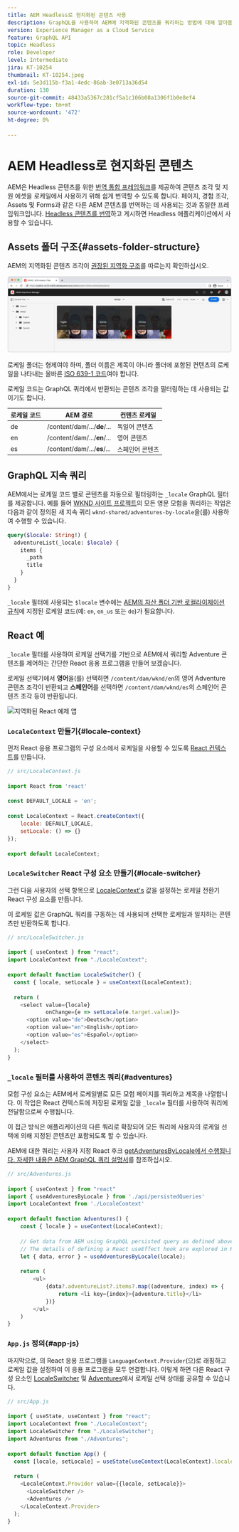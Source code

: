 ```yaml
---
title: AEM Headless로 현지화된 콘텐츠 사용
description: GraphQL을 사용하여 AEM에 지역화된 콘텐츠를 쿼리하는 방법에 대해 알아봅니다.
version: Experience Manager as a Cloud Service
feature: GraphQL API
topic: Headless
role: Developer
level: Intermediate
jira: KT-10254
thumbnail: KT-10254.jpeg
exl-id: 5e3d115b-f3a1-4edc-86ab-3e0713a36d54
duration: 130
source-git-commit: 48433a5367c281cf5a1c106b08a1306f1b0e8ef4
workflow-type: tm+mt
source-wordcount: '472'
ht-degree: 0%

---
```


# AEM Headless로 현지화된 콘텐츠

AEM은 Headless 콘텐츠를 위한 [번역 통합 프레임워크](https://experienceleague.adobe.com/docs/experience-manager-cloud-service/content/sites/administering/reusing-content/translation/integration-framework.html)를 제공하여 콘텐츠 조각 및 지원 에셋을 로케일에서 사용하기 위해 쉽게 번역할 수 있도록 합니다. 페이지, 경험 조각, Assets 및 Forms과 같은 다른 AEM 콘텐츠를 번역하는 데 사용되는 것과 동일한 프레임워크입니다. [Headless 콘텐츠를 번역](https://experienceleague.adobe.com/docs/experience-manager-cloud-service/content/headless/journeys/translation/overview.html)하고 게시하면 Headless 애플리케이션에서 사용할 수 있습니다.

## Assets 폴더 구조{#assets-folder-structure}

AEM의 지역화된 콘텐츠 조각이 [권장된 지역화 구조](https://experienceleague.adobe.com/docs/experience-manager-cloud-service/content/headless/journeys/translation/getting-started.html#recommended-structure)를 따르는지 확인하십시오.

![지역화된 AEM 자산 폴더](./assets/localized-content/asset-folders.jpg)

로케일 폴더는 형제여야 하며, 폴더 이름은 제목이 아니라 폴더에 포함된 컨텐츠의 로케일을 나타내는 올바른 [ISO 639-1 코드](https://en.wikipedia.org/wiki/List_of_ISO_639-1_codes)여야 합니다.

로케일 코드는 GraphQL 쿼리에서 반환되는 콘텐츠 조각을 필터링하는 데 사용되는 값이기도 합니다.

| 로케일 코드 | AEM 경로 | 컨텐츠 로케일 |
|--------------------------------|----------|----------|
| de | /content/dam/.../**de**/... | 독일어 콘텐츠 |
| en | /content/dam/.../**en**/... | 영어 콘텐츠 |
| es | /content/dam/.../**es**/... | 스페인어 콘텐츠 |

## GraphQL 지속 쿼리

AEM에서는 로케일 코드 별로 콘텐츠를 자동으로 필터링하는 `_locale` GraphQL 필터를 제공합니다. 예를 들어 [WKND 사이트 프로젝트](https://github.com/adobe/aem-guides-wknd)의 모든 영문 모험을 쿼리하는 작업은 다음과 같이 정의된 새 지속 쿼리 `wknd-shared/adventures-by-locale`을(를) 사용하여 수행할 수 있습니다.

```graphql
query($locale: String!) {
  adventureList(_locale: $locale) {
    items {      
      _path
      title
    }
  }
}
```

`_locale` 필터에 사용되는 `$locale` 변수에는 [AEM의 자산 폴더 기반 로컬라이제이션 규칙](#assets-folder-structure)에 지정된 로케일 코드(예: `en`, `en_us` 또는 `de`)가 필요합니다.

## React 예

`_locale` 필터를 사용하여 로케일 선택기를 기반으로 AEM에서 쿼리할 Adventure 콘텐츠를 제어하는 간단한 React 응용 프로그램을 만들어 보겠습니다.

로케일 선택기에서 __영어__&#x200B;을(를) 선택하면 `/content/dam/wknd/en`의 영어 Adventure 콘텐츠 조각이 반환되고 __스페인어__&#x200B;를 선택하면 `/content/dam/wknd/es`의 스페인어 콘텐츠 조각 등이 반환됩니다.

![지역화된 React 예제 앱](./assets/localized-content/react-example.png)

### `LocaleContext` 만들기{#locale-context}

먼저 React 응용 프로그램의 구성 요소에서 로케일을 사용할 수 있도록 [React 컨텍스트](https://reactjs.org/docs/context.html)를 만듭니다.

```javascript
// src/LocaleContext.js

import React from 'react'

const DEFAULT_LOCALE = 'en';

const LocaleContext = React.createContext({
    locale: DEFAULT_LOCALE, 
    setLocale: () => {}
});

export default LocaleContext;
```

### `LocaleSwitcher` React 구성 요소 만들기{#locale-switcher}

그런 다음 사용자의 선택 항목으로 [LocaleContext&#39;s](#locale-context) 값을 설정하는 로케일 전환기 React 구성 요소를 만듭니다.

이 로케일 값은 GraphQL 쿼리를 구동하는 데 사용되며 선택한 로케일과 일치하는 콘텐츠만 반환하도록 합니다.

```javascript
// src/LocaleSwitcher.js

import { useContext } from "react";
import LocaleContext from "./LocaleContext";

export default function LocaleSwitcher() {
  const { locale, setLocale } = useContext(LocaleContext);

  return (
    <select value={locale}
            onChange={e => setLocale(e.target.value)}>
      <option value="de">Deutsch</option>
      <option value="en">English</option>
      <option value="es">Español</option>
    </select>
  );
}
```

### `_locale` 필터를 사용하여 콘텐츠 쿼리{#adventures}

모험 구성 요소는 AEM에서 로케일별로 모든 모험 페이지를 쿼리하고 제목을 나열합니다. 이 작업은 React 컨텍스트에 저장된 로케일 값을 `_locale` 필터를 사용하여 쿼리에 전달함으로써 수행됩니다.

이 접근 방식은 애플리케이션의 다른 쿼리로 확장되어 모든 쿼리에 사용자의 로케일 선택에 의해 지정된 콘텐츠만 포함되도록 할 수 있습니다.

AEM에 대한 쿼리는 사용자 지정 React 후크 [getAdventuresByLocale에서 수행됩니다. 자세한 내용은 AEM GraphQL 쿼리 설명서](./aem-headless-sdk.md)를 참조하십시오.

```javascript
// src/Adventures.js

import { useContext } from "react"
import { useAdventuresByLocale } from './api/persistedQueries'
import LocaleContext from './LocaleContext'

export default function Adventures() {
    const { locale } = useContext(LocaleContext);

    // Get data from AEM using GraphQL persisted query as defined above 
    // The details of defining a React useEffect hook are explored in How to > AEM Headless SDK
    let { data, error } = useAdventuresByLocale(locale);

    return (
        <ul>
            {data?.adventureList?.items?.map((adventure, index) => { 
                return <li key={index}>{adventure.title}</li>
            })}
        </ul>
    )
}
```

### `App.js` 정의{#app-js}

마지막으로, 의 React 응용 프로그램을 `LanguageContext.Provider`(으)로 래핑하고 로케일 값을 설정하여 이 응용 프로그램을 모두 연결합니다. 이렇게 하면 다른 React 구성 요소인 [LocaleSwitcher](#locale-switcher) 및 [Adventures](#adventures)에서 로케일 선택 상태를 공유할 수 있습니다.

```javascript
// src/App.js

import { useState, useContext } from "react";
import LocaleContext from "./LocaleContext";
import LocaleSwitcher from "./LocaleSwitcher";
import Adventures from "./Adventures";

export default function App() {
  const [locale, setLocale] = useState(useContext(LocaleContext).locale);

  return (
    <LocaleContext.Provider value={{locale, setLocale}}>
      <LocaleSwitcher />
      <Adventures />
    </LocaleContext.Provider>
  );
}
```
